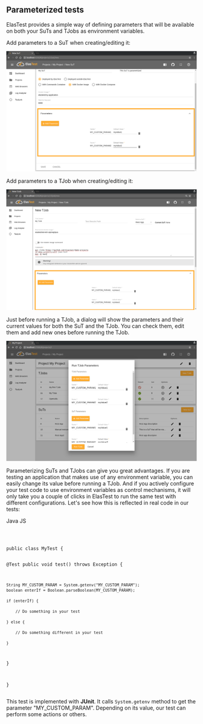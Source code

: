 <div class="range range-xs-left">
<div class="cell-xs-10 cell-lg-6 text-md-left inset-md-right-80 cell-lg-push-1 offset-top-50 offset-lg-top-0">
<h2 id="content" class="h1">Parameterized tests</h2>
<div class="offset-top-30 offset-md-top-30">
</div>
</div>
</div>

ElasTest provides a simple way of defining parameters that will be available on both your SuTs and TJobs as environment variables.

Add parameters to a SuT when creating/editing it:

<div class="docs-gallery inline-block">
    <a data-fancybox="gallery-1" href="/docs/testing/images/parameterized/sut_parameters.png"><img class="img-responsive img-wellcome" src="/docs/testing/images/parameterized/sut_parameters.png"/></a>
</div>

Add parameters to a TJob when creating/editing it:

<div class="docs-gallery inline-block">
    <a data-fancybox="gallery-1" href="/docs/testing/images/parameterized/tjob_parameters.png"><img class="img-responsive img-wellcome" src="/docs/testing/images/parameterized/tjob_parameters.png"/></a>
</div>

Just before running a TJob, a dialog will show the parameters and their current values for both the SuT and the TJob. You can check them, edit them and add new ones before running the TJob.

<div class="docs-gallery inline-block">
    <a data-fancybox="gallery-1" href="/docs/testing/images/parameterized/configure_params.png"><img class="img-responsive img-wellcome" src="/docs/testing/images/parameterized/configure_params.png"/></a>
</div>

Parameterizing SuTs and TJobs can give you great advantages. If you are testing an application that makes use of any environment variable, you can easily change its value before running a TJob. And if you actively configure your test code to use environment variables as control mechanisms, it will only take you a couple of clicks in ElasTest to run the same test with different configurations. Let's see how this is reflected in real code in our tests:


<div class="badges-menu noselectionable">
    <span id="java-test-btn" class="badge badge-default my-badge selected">Java</span>
    <span id="js-test-btn" class="badge badge-default my-badge my-badge-disabled">JS</span>
</div>

<div id="java-test" class="testExample lang-section">

<div class="row" style="margin-top: 40px">

<div class="col-md-6">
<pre>
<code class="java">
public class MyTest {

  @Test
  public void test() throws Exception {
      
    String MY_CUSTOM_PARAM = System.getenv("MY_CUSTOM_PARAM");
    boolean enterIf = Boolean.parseBoolean(MY_CUSTOM_PARAM);

    if (enterIf) {

        // Do something in your test

    } else {

        // Do something different in your test

    }
  }

}
</code>
</pre>
</div>

<div class="col-md-6">
    <p>This test is implemented with <strong>JUnit</strong>. It calls <code>System.getenv</code> method to get the parameter "MY_CUSTOM_PARAM". Depending on its value, our test can perform some actions or others.</p>
</div>

</div>
</div>


<div id="js-test" class="testExample lang-section" hidden>
<div class="row" style="margin-top: 40px">

<div class="col-md-6">
<pre>
<code class="javascript">
var chai = require("chai");

describe("My application", () => {
  it("should do something", async function() {

    var MY_CUSTOM_PARAM = process.env.MY_CUSTOM_PARAM;

    if (MY_CUSTOM_PARAM === "true") {

        // Do something in your test

    } else {

        // Do something different in your test

    }
  })
});
</code>
</pre>
</div>

<div class="col-md-6">
    <p>This test is implemented with <strong>mocha</strong>. It accesses <code>process.env</code> property to get the parameter "MY_CUSTOM_PARAM". Depending on its value, our test can perform some actions or others.</p>
</div>

</div>
</div>

<!-- ********************* -->
<!-- ****** Scripts ****** -->
<!-- ********************* -->

<script src="//code.jquery.com/jquery-3.2.1.min.js"></script>
<link rel="stylesheet" href="https://cdnjs.cloudflare.com/ajax/libs/fancybox/3.2.5/jquery.fancybox.min.css" />
<script src="https://cdnjs.cloudflare.com/ajax/libs/fancybox/3.2.5/jquery.fancybox.min.js"></script>


<script>
$('#java-test-btn').click(function(event) {
  activateBadge('java-test');
});
$('#js-test-btn').click(function(event) {
  activateBadge('js-test');
});

function activateBadge(sectionName) {
  var disabledClass = 'my-badge-disabled';
  var selectedClass = 'selected';
  
  $('.testExample').hide();
  $('#' + sectionName).show();
  
  // Disable current selected
  $('.selected').addClass(disabledClass);
  $('.selected').removeClass(selectedClass);
  
  // Select clicked
  $('#' + sectionName + '-btn').addClass(selectedClass);
  $('#' + sectionName + '-btn').removeClass(disabledClass);
}

window.onload = function() {
      activateBadge('java-test');
}
</script>



<script>
var galleries = $('div.docs-gallery');
for (var i = 1; i <= galleries.length; i++) {
    $().fancybox({
    selector : '[data-fancybox="gallery-' + i + '"]',
    infobar : true,
    arrows : false,
    loop: false,
    protect: true,
    transitionEffect: 'slide',
    buttons : [
        'close'
    ],
    clickOutside : 'close',
    clickSlide   : 'close',
  });
}
</script>